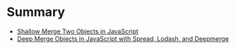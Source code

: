 # Summary

* [Shallow Merge Two Objects in JavaScript](./lessons/01_javascript-shallow-merge-two-objects-in-javascript.md)
* [Deep Merge Objects in JavaScript with Spread, Lodash, and Deepmerge](./lessons/02_javascript-deep-merge-objects-in-javascript-with-spread-lodash-and-deepmerge.md)
